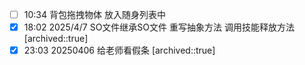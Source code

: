 
- [ ] 10:34 背包拖拽物体 放入随身列表中 
- [x] 18:02 
	2025/4/7
	SO文件继承SO文件 重写抽象方法 调用技能释放方法 [archived::true]
- [x] 23:03 20250406 给老师看假条
	[archived::true]